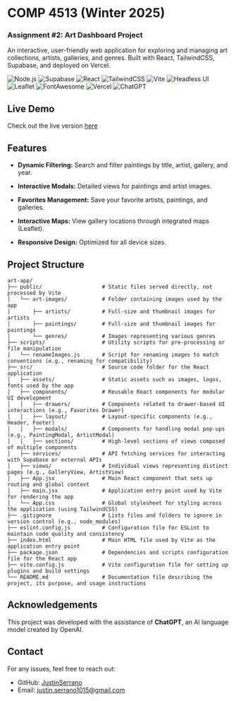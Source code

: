 # COMP 4513 (Winter 2025)

### Assignment #2: Art Dashboard Project

An interactive, user-friendly web application for exploring and managing art collections, artists, galleries, and genres. Built with React, TailwindCSS, Supabase, and deployed on Vercel.

![Node.js](https://img.shields.io/badge/Node.js-22.13.0-339933?style=for-the-badge&logo=node.js&logoColor=white)
![Supabase](https://img.shields.io/badge/Supabase-2.49.0-3ECF8E?style=for-the-badge&logo=supabase&logoColor=white)
![React](https://img.shields.io/badge/React-19.0.0-61DAFB?style=for-the-badge&logo=react&logoColor=black)
![TailwindCSS](https://img.shields.io/badge/TailwindCSS-4.1.0-38B2AC?style=for-the-badge&logo=tailwindcss&logoColor=white)
![Vite](https://img.shields.io/badge/Vite-6.2.0-646CFF?style=for-the-badge&logo=vite&logoColor=white)
![Headless UI](https://img.shields.io/badge/Headless%20UI-1.7.0-4A5568?style=for-the-badge&logo=tailwindcss&logoColor=white)
![Leaflet](https://img.shields.io/badge/Leaflet-1.9.4-199900?style=for-the-badge&logo=leaflet&logoColor=white)
![FontAwesome](https://img.shields.io/badge/FontAwesome-6.0.0-339AF0?style=for-the-badge&logo=fontawesome&logoColor=white)
![Vercel](https://img.shields.io/badge/Vercel-Deployment-000000?style=for-the-badge&logo=vercel&logoColor=white)
![ChatGPT](https://img.shields.io/badge/Assisted_with-ChatGPT-412991?style=for-the-badge&logo=openai&logoColor=white)

## Live Demo

Check out the live version [here](https://comp-4513-assignment-2-js.vercel.app/)

## Features

- **Dynamic Filtering:** Search and filter paintings by title, artist, gallery, and year.

- **Interactive Modals:** Detailed views for paintings and artist images.

- **Favorites Management:** Save your favorite artists, paintings, and galleries.

- **Interactive Maps:** View gallery locations through integrated maps (Leaflet).

- **Responsive Design:** Optimized for all device sizes.

## Project Structure

```
art-app/
├── public/                   # Static files served directly, not processed by Vite
│   └── art-images/           # Folder containing images used by the app
│       ├── artists/          # Full-size and thumbnail images for artists
│       ├── paintings/        # Full-size and thumbnail images for paintings
│       └── genres/           # Images representing various genres
├── scripts/                  # Utility scripts for pre-processing or file manipulation
│   └── renameImages.js       # Script for renaming images to match conventions (e.g., renaming for compatibility)
├── src/                      # Source code folder for the React application
│   ├── assets/               # Static assets such as images, logos, fonts used by the app
│   ├── components/           # Reusable React components for modular UI development
│   │   ├── drawers/          # Components related to drawer-based UI interactions (e.g., Favorites Drawer)
│   │   ├── layout/           # Layout-specific components (e.g., Header, Footer)
│   │   ├── modals/           # Components for handling modal pop-ups (e.g., PaintingModal, ArtistModal)
│   │   ├── sections/         # High-level sections of views composed of multiple components
│   ├── services/             # API fetching services for interacting with Supabase or external APIs
│   ├── views/                # Individual views representing distinct pages (e.g., GalleryView, ArtistView)
│   ├── App.jsx               # Main React component that sets up routing and global context
│   ├── main.jsx              # Application entry point used by Vite for rendering the app
│   └── App.css               # Global stylesheet for styling across the application (using TailwindCSS)
├── .gitignore                # Lists files and folders to ignore in version control (e.g., node_modules)
├── eslint.config.js          # Configuration file for ESLint to maintain code quality and consistency
├── index.html                # Main HTML file used by Vite as the application entry point
├── package.json              # Dependencies and scripts configuration file for the React app
├── vite.config.js            # Vite configuration file for setting up plugins and build settings
└── README.md                 # Documentation file describing the project, its purpose, and usage instructions

```

## Acknowledgements

This project was developed with the assistance of **ChatGPT**, an AI language model created by OpenAI.

## Contact

For any issues, feel free to reach out:

- GitHub: [JustinSerrano](https://github.com/JustinSerrano)
- Email: justin.serrano1015@gmail.com
